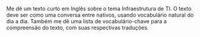 Me dê um texto curto em Inglês sobre o tema Infraestrutura de TI. O texto deve ser como uma conversa entre nativos, usando vocabulário natural do dia a dia. Também me dê uma lista de vocabulário-chave para a compreensão do texto, com suas respectivas traduções.
